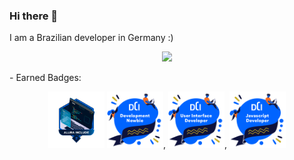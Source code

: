 ### Hi there 👋

I am a Brazilian developer in Germany :)
<p align="center">
  <a href="https://skillicons.dev">
    <img src="https://skillicons.dev/icons?i=php,mongo,nodejs,js,typescript,scss,react,html,css,figma,vscode" />
  </a>
</p>
<p align="left"> - Earned Badges:</p>
<div align="center">
<img src="Badge_Alura_B2B_Sharer (1).png" alt="Bbadge-Altura" width="90" height="90"/>
<img src="Digital Career Institute - Development newbie - 2023-07-24.png" alt="badge-DCI newbie" width="90" height="90"/>,
<img src="Digital Career Institute - User Interface developer - 2023-07-24.png" alt="badge-DCI UBI" width="90" height="90"/>,
<img src="Digital Career Institute - Javascript Developer - 2023-10-27.png" alt="badge-DCI Javascript Developer" width="90" height="90"/>
</div>

